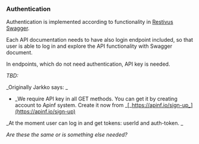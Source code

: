 ### Authentication

Authentication is implemented according to functionality in [Restivus Swagger](https://github.com/apinf/restivus-swagger).

Each API documentation needs to have also login endpoint included, so that user is able to log in and explore the API functionality with Swagger document.

In endpoints, which do not need authentication, API key is needed.



_TBD:_

_Originally Jarkko says: _

* _We require API key in all GET methods. You can get it by creating account to Apinf system. Create it now from _[_https://apinf.io/sign-up_](https://apinf.io/sign-up)

_At the moment user can log in and get tokens: userId and auth-token.  _

_Are these the same or is something else needed?_

